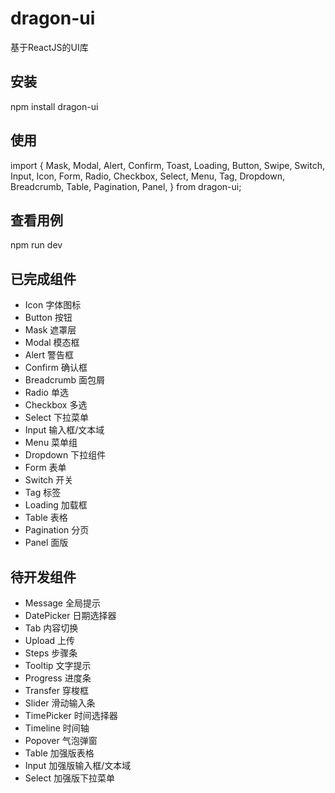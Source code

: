 # dragon-ui
  基于ReactJS的UI库
  
## 安装
  npm install dragon-ui
  
## 使用

import {
  Mask,
  Modal,
  Alert,
  Confirm,
  Toast,
  Loading,
  Button,
  Swipe,
  Switch,
  Input,
  Icon,
  Form,
  Radio,
  Checkbox,
  Select,
  Menu,
  Tag,
  Dropdown,
  Breadcrumb,
  Table,
  Pagination,
  Panel,
} from dragon-ui;

## 查看用例
  npm run dev

## 已完成组件
- Icon 字体图标
- Button 按钮
- Mask 遮罩层
- Modal 模态框
- Alert 警告框
- Confirm 确认框
- Breadcrumb 面包屑
- Radio 单选
- Checkbox 多选
- Select 下拉菜单
- Input 输入框/文本域
- Menu 菜单组
- Dropdown 下拉组件
- Form 表单
- Switch 开关
- Tag 标签
- Loading 加载框
- Table 表格
- Pagination 分页
- Panel 面版

## 待开发组件
- Message 全局提示
- DatePicker 日期选择器
- Tab 内容切换
- Upload 上传
- Steps 步骤条
- Tooltip 文字提示
- Progress 进度条
- Transfer 穿梭框
- Slider 滑动输入条
- TimePicker 时间选择器
- Timeline 时间轴
- Popover 气泡弹窗
- Table 加强版表格
- Input 加强版输入框/文本域
- Select 加强版下拉菜单
